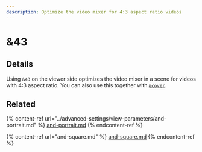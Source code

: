 ```yaml
---
description: Optimize the video mixer for 4:3 aspect ratio videos
---
```


# &43

## Details

Using `&43` on the viewer side optimizes the video mixer in a scene for videos with 4:3 aspect ratio. You can also use this together with [`&cover`](../advanced-settings/view-parameters/cover.md).

## Related

{% content-ref url="../advanced-settings/view-parameters/and-portrait.md" %}
[and-portrait.md](../advanced-settings/view-parameters/and-portrait.md)
{% endcontent-ref %}

{% content-ref url="and-square.md" %}
[and-square.md](and-square.md)
{% endcontent-ref %}
